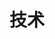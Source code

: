 ---
title: "技术"
description: "技术相关"
image: "https://cdn-icons-png.flaticon.com/512/2103/2103633.png"
style:
    background: "#2a9d8f"
    color: "#fff"
---
